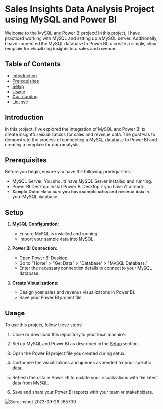# Sales Insights Data Analysis Project using MySQL and Power BI

Welcome to the MySQL and Power BI project! In this project, I have practiced working with MySQL and setting up a MySQL server. 
Additionally, I have connected the MySQL database to Power BI to create a simple, clear template for visualizing insights into sales and revenue.

## Table of Contents

- [Introduction](#introduction)
- [Prerequisites](#prerequisites)
- [Setup](#setup)
- [Usage](#usage)
- [Contributing](#contributing)
- [License](#license)

## Introduction

In this project, I've explored the integration of MySQL and Power BI to create insightful visualizations for sales and revenue data. The goal was to demonstrate the process of connecting a MySQL database to Power BI and creating a template for data analysis.

## Prerequisites

Before you begin, ensure you have the following prerequisites:

- MySQL Server: You should have MySQL Server installed and running.
- Power BI Desktop: Install Power BI Desktop if you haven't already.
- Sample Data: Make sure you have sample sales and revenue data in your MySQL database.

## Setup

1. **MySQL Configuration:**
   - Ensure MySQL is installed and running.
   - Import your sample data into MySQL.

2. **Power BI Connection:**
   - Open Power BI Desktop.
   - Go to "Home" > "Get Data" > "Database" > "MySQL Database."
   - Enter the necessary connection details to connect to your MySQL database.

3. **Create Visualizations:**
   - Design your sales and revenue visualizations in Power BI.
   - Save your Power BI project file.

## Usage

To use this project, follow these steps:

1. Clone or download this repository to your local machine.

2. Set up MySQL and Power BI as described in the [Setup](#setup) section.

3. Open the Power BI project file you created during setup.

4. Customize the visualizations and queries as needed for your specific data.

5. Refresh the data in Power BI to update your visualizations with the latest data from MySQL.

6. Save and share your Power BI reports with your team or stakeholders.

   
![Screenshot 2023-09-28 085709](https://github.com/jamiechambers21/sales_insights/assets/59603715/c2a46b5e-8736-4eb4-91a0-03a2f582e88e)


